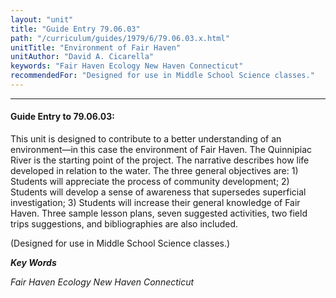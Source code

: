 ```yaml
---
layout: "unit"
title: "Guide Entry 79.06.03"
path: "/curriculum/guides/1979/6/79.06.03.x.html"
unitTitle: "Environment of Fair Haven"
unitAuthor: "David A. Cicarella"
keywords: "Fair Haven Ecology New Haven Connecticut"
recommendedFor: "Designed for use in Middle School Science classes."
---
```

<body>
<hr/>
 <h4>
  Guide Entry to 79.06.03:
 </h4>
 This unit is designed to contribute to a better understanding of an environment—in this case the environment of Fair Haven.  The Quinnipiac River is the starting point of the project.  The narrative describes how life developed in relation to the water.  The three general objectives are: 1) Students will appreciate the process of community development; 2) Students will develop a sense of awareness that supersedes superficial investigation; 3) Students will increase their general knowledge of Fair Haven.  Three sample lesson plans, seven suggested activities, two field trips suggestions, and bibliographies are also included.
 <p>
  (Designed for use in Middle School Science classes.)
 </p>
<p>
  <b>
   <i>
    Key Words
   </i>
  </b>
  <br/>
 </p>
 <p>
  <i>
   Fair Haven Ecology New Haven Connecticut
  </i>
 </p>

</body>